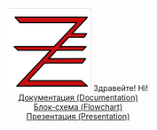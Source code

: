 <center><img src="https://github.com/knandrikov18/ScaleFocus-project/blob/main/ZaFe/red.png?raw=true" width="150" height="150">
Здравейте!
Hi!
<br>
<a href =>Документация (Documentation)</a>
<br>
<a href => Блок-схема (Flowchart) </a>
<br>
<a href = > Презентация (Presentation) </a>
</center>


